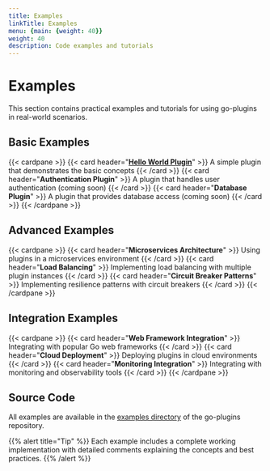 ```yaml
---
title: Examples
linkTitle: Examples
menu: {main: {weight: 40}}
weight: 40
description: Code examples and tutorials
---
```


# Examples

This section contains practical examples and tutorials for using go-plugins in real-world scenarios.

## Basic Examples

{{< cardpane >}}
{{< card header="**[Hello World Plugin](hello-world/)**" >}}
A simple plugin that demonstrates the basic concepts
{{< /card >}}
{{< card header="**Authentication Plugin**" >}}
A plugin that handles user authentication (coming soon)
{{< /card >}}
{{< card header="**Database Plugin**" >}}
A plugin that provides database access (coming soon)
{{< /card >}}
{{< /cardpane >}}

## Advanced Examples

{{< cardpane >}}
{{< card header="**Microservices Architecture**" >}}
Using plugins in a microservices environment
{{< /card >}}
{{< card header="**Load Balancing**" >}}
Implementing load balancing with multiple plugin instances
{{< /card >}}
{{< card header="**Circuit Breaker Patterns**" >}}
Implementing resilience patterns with circuit breakers
{{< /card >}}
{{< /cardpane >}}

## Integration Examples

{{< cardpane >}}
{{< card header="**Web Framework Integration**" >}}
Integrating with popular Go web frameworks
{{< /card >}}
{{< card header="**Cloud Deployment**" >}}
Deploying plugins in cloud environments
{{< /card >}}
{{< card header="**Monitoring Integration**" >}}
Integrating with monitoring and observability tools
{{< /card >}}
{{< /cardpane >}}

## Source Code

All examples are available in the [examples directory](https://github.com/agilira/go-plugins/tree/main/examples) of the go-plugins repository.

{{% alert title="Tip" %}}
Each example includes a complete working implementation with detailed comments explaining the concepts and best practices.
{{% /alert %}}

